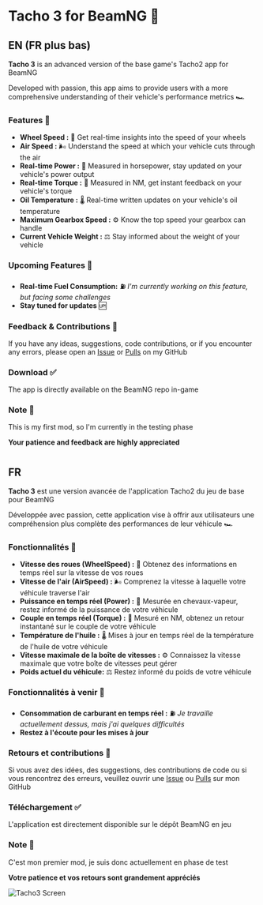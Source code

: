 # Tacho 3 for BeamNG 🚗

## EN (FR plus bas)

**Tacho 3** is an advanced version of the base game's Tacho2 app for BeamNG

Developed with passion, this app aims to provide users with a more comprehensive understanding of their vehicle's performance metrics 🏎️

### Features 🌟
- **Wheel Speed :** 🚗 Get real-time insights into the speed of your wheels
- **Air Speed :** 🌬️ Understand the speed at which your vehicle cuts through the air
- **Real-time Power :** 🐎 Measured in horsepower, stay updated on your vehicle's power output
- **Real-time Torque :** 🔧 Measured in NM, get instant feedback on your vehicle's torque
- **Oil Temperature :** 🌡️ Real-time written updates on your vehicle's oil temperature
- **Maximum Gearbox Speed :** ⚙️ Know the top speed your gearbox can handle
- **Current Vehicle Weight :** ⚖️ Stay informed about the weight of your vehicle

### Upcoming Features 🚧
- **Real-time Fuel Consumption:** ⛽ *I'm currently working on this feature, but facing some challenges*
- **Stay tuned for updates** 🆙

### Feedback & Contributions 📝
If you have any ideas, suggestions, code contributions, or if you encounter any errors, please open an [Issue](https://github.com/YDeltagon/BeamNG_Tacho3/issues) or [Pulls](https://github.com/YDeltagon/BeamNG_Tacho3/pulls) on my GitHub

### Download ✅
The app is directly available on the BeamNG repo in-game

### Note 📌
This is my first mod, so I'm currently in the testing phase

**Your patience and feedback are highly appreciated**

#
## FR

**Tacho 3** est une version avancée de l'application Tacho2 du jeu de base pour BeamNG

Développée avec passion, cette application vise à offrir aux utilisateurs une compréhension plus complète des performances de leur véhicule 🏎️

### Fonctionnalités 🌟
- **Vitesse des roues (WheelSpeed) :** 🚗 Obtenez des informations en temps réel sur la vitesse de vos roues
- **Vitesse de l'air (AirSpeed) :** 🌬️ Comprenez la vitesse à laquelle votre véhicule traverse l'air
- **Puissance en temps réel (Power) :** 🐎 Mesurée en chevaux-vapeur, restez informé de la puissance de votre véhicule
- **Couple en temps réel (Torque) :** 🔧 Mesuré en NM, obtenez un retour instantané sur le couple de votre véhicule
- **Température de l'huile :** 🌡️ Mises à jour en temps réel de la température de l'huile de votre véhicule
- **Vitesse maximale de la boîte de vitesses :** ⚙️ Connaissez la vitesse maximale que votre boîte de vitesses peut gérer
- **Poids actuel du véhicule:** ⚖️ Restez informé du poids de votre véhicule

### Fonctionnalités à venir 🚧
- **Consommation de carburant en temps réel :** ⛽ *Je travaille actuellement dessus, mais j'ai quelques difficultés*
- **Restez à l'écoute pour les mises à jour**

### Retours et contributions 📝
Si vous avez des idées, des suggestions, des contributions de code ou si vous rencontrez des erreurs, veuillez ouvrir une [Issue](https://github.com/YDeltagon/BeamNG_Tacho3/issues) ou [Pulls](https://github.com/YDeltagon/BeamNG_Tacho3/pulls) sur mon GitHub

### Téléchargement ✅
L'application est directement disponible sur le dépôt BeamNG en jeu

### Note 📌
C'est mon premier mod, je suis donc actuellement en phase de test

**Votre patience et vos retours sont grandement appréciés**


![Tacho3 Screen](https://github.com/YDeltagon/BeamNG_Tacho3/blob/Master/Tacho3BIG.png)
